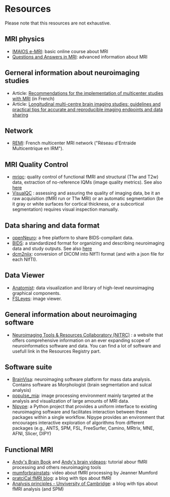 
# Resources

Please note that this resources are not exhaustive.

## MRI physics
- [IMAIOS e-MRI](https://www.imaios.com/fr/e-mri): basic online course about MRI
- [Questions and Answers in MRI](https://www.mriquestions.com/index.html): advanced information about MRI

## Gerneral information about neuroimaging studies 
- Article: [Recommendations for the implementation of multicenter studies with MRI](https://www.em-consulte.com/article/1446634/recommandations-pour-la-mise-en-place-d-etudes-mul) (in French)
- Article: [Longitudinal multi-centre brain imaging studies: guidelines and practical tips for accurate and reproducible imaging endpoints and data sharing](https://www.ncbi.nlm.nih.gov/pmc/articles/PMC6323670/)

## Network
- [REMI](https://remi.network): French multicenter MRI network ("Réseau d'Entraide Multicentrique en IRM"). 

## MRI Quality Control 
- [mriqc](https://mriqc.readthedocs.io/): quality control of functional fMRI and structural (T1w and T2w) data, extraction of no-reference IQMs (image quality metrics). See also [here](mriqc.md)
- [VisualQC](https://raamana.github.io/visualqc/readme.html#visualqc) : assessing and assuring the quality of imaging data, be it an raw acquisition (fMRI run or T1w MRI) or an automatic segmentation (be it gray or white surfaces for cortical thickness, or a subcortical segmentation) requires visual inspection manually. 

## Data sharing and data format
- [openNeuro](https://openneuro.org/): a free platform to share BIDS-compilant data. 
- [BIDS](https://bids.neuroimaging.io/): a standardized format for organizing and describing neuroimaging data and study outputs. See also [here](BIDS.md)
- [dcm2niix](https://github.com/rordenlab/dcm2niix): conversion of DICOM into NIfTI format (and with a json file for each NIfTI).

## Data Viewer
- [Anatomist](https://brainvisa.info/web/anatomist.html): data visualization and library of high-level neuroimaging graphical components.
- [FSLeyes](https://fsl.fmrib.ox.ac.uk/fsl/fslwiki/FSLeyes): image viewer.

## General information about neuroimaging software
- [Neuroimaging Tools & Resources Collaboratory (NITRC)](https://www.nitrc.org/) : a website that offers comprehensive information on an ever expanding scope of neuroinformatics software and data. You can find a lot of software and usefull link in the Resources Registry part. 

## Software suite
- [BrainVisa](https://brainvisa.info/web/): neuroimaging software platform for mass data analysis. Contains software as Morphologist (brain segmentation and sulcal analysis)
- [populse_mia](https://populse.github.io/populse_mia/html/index.html): image processing environment mainly targeted at the analysis and visualization of large amounts of MRI data.
- [Nipype](https://nipype.readthedocs.io/en/latest/): a Python project that provides a uniform interface to existing neuroimaging software and facilitates interaction between these packages within a single workflow. Nipype provides an environment that encourages interactive exploration of algorithms from different packages (e.g., ANTS, SPM, FSL, FreeSurfer, Camino, MRtrix, MNE, AFNI, Slicer, DIPY)

## Functional MRI
- [Andy's Brain Book](https://andysbrainbook.readthedocs.io/en/latest/) and [Andy's brain videaos](https://www.andysbrainblog.com/videos): tutorial abour fMRI processing and others neuroimaging tools 
- [mumforbrainstats](https://www.youtube.com/@mumfordbrainstats): video about fMRI processing by Jeanner Mumford
- [pratciCal fMRI blog](https://practicalfmri.blogspot.com/): a blog with tips about fMRI
- [Analysis principles - Unviversity of Cambridge](https://imaging.mrc-cbu.cam.ac.uk/imaging/AnalysisPrinciples): a blog with tips about fMRI analysis (and SPM)
